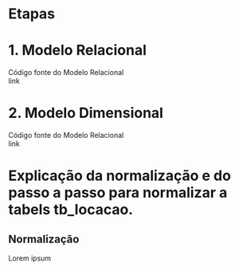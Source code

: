 # Etapas

# 1. Modelo Relacional

Código fonte do Modelo Relacional <br>
link

# 2. Modelo Dimensional

Código fonte do Modelo Relacional <br>
link

# Explicação da normalização e do passo a passo para normalizar a tabels tb_locacao.

## Normalização

Lorem ipsum